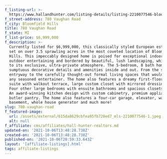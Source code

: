 ```yaml
---
f_listing-url: >-
  https://www.hallandhunter.com/listing-details/listing-2210077546-bloomfield-hills-michigan-2210077546/
f_street-address: 780 Vaughan Road
f_city: Bloomfield Hills
title: 780 Vaughan Road
f_state: MI
f_list-price: $6,999,000
f_description: >-
  Currently listed for $6,999,000, this classically styled European estate is
  set on over 3.5 sprawling acres in the most coveted location of Bloomfield
  Hills. This impeccably designed home is poised for exceptional indoor and
  outdoor entertaining and bordered by beautiful, lush landscaping, which adds
  to its exclusive, ultra-private atmosphere. The 5-bedroom, 8 bath home boasts
  sumptuous decorative details and amenities inside and out. From the stunning
  entryway to the carefully thought-out formal living spaces that would satisfy
  any seasoned entertainer. The home also features a dreamy first-floor master
  suite with walkout terrace, large custom closet with mirrored dressing area.
  Four other large bedrooms with ensuite bathrooms and spacious closets in each.
  An award-winning kitchen design with custom cabinetry, premium appliances and
  butler pantry. The home also features a four-car garage, elevator, walk out
  basement, whole house generator and much more!
slug: 780-vaughan-road
f_featured-image:
  url: /assets/external/615da8629cbfea95fb728ed7_mls-2210077546-1.jpeg
  alt: null
f_affiliate: cms/affiliates/hall-hunter-realtors.md
updated-on: '2021-10-06T13:48:28.738Z'
created-on: '2021-10-06T13:48:28.738Z'
published-on: '2021-10-06T20:59:33.643Z'
layout: '[affiliate-listings].html'
tags: affiliate-listings
---
```




